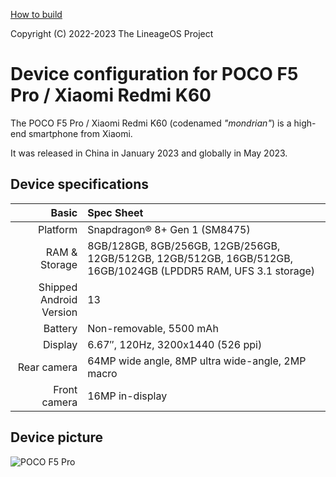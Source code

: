 [How to build](https://github.com/flakeforever/device_xiaomi_mondrian/blob/peplus-13/BUILD.md)

Copyright (C) 2022-2023 The LineageOS Project

Device configuration for POCO F5 Pro / Xiaomi Redmi K60
=========================================

The POCO F5 Pro / Xiaomi Redmi K60 (codenamed _"mondrian"_) is a high-end smartphone from Xiaomi.

It was released in China in January 2023 and globally in May 2023.

## Device specifications

Basic   | Spec Sheet
-------:|:-------------------------
Platform | Snapdragon® 8+ Gen 1 (SM8475)
RAM & Storage | 8GB/128GB, 8GB/256GB, 12GB/256GB, 12GB/512GB, 12GB/512GB, 16GB/512GB, 16GB/1024GB (LPDDR5 RAM, UFS 3.1 storage)
Shipped Android Version | 13
Battery | Non-removable, 5500 mAh
Display | 6.67″, 120Hz, 3200x1440 (526 ppi)
Rear camera | 64MP wide angle, 8MP ultra wide-angle, 2MP macro
Front camera | 16MP in-display

## Device picture

![POCO F5 Pro](https://i02.appmifile.com/638_operator_sg/21/04/2023/96bd043ea8810ff590a07ef10ff3508f.png "POCO F5 Pro in black and white")
